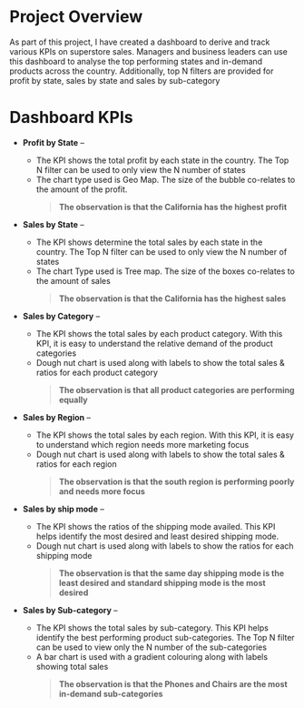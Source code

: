 # Project Overview

As part of this project, I have created a dashboard to derive and track various KPIs on superstore sales. Managers and business leaders can use 
this dashboard to analyse the top performing states and in-demand products across the country. Additionally, top N filters are provided for 
profit by state, sales by state and sales by sub-category 


# Dashboard KPIs

* **Profit by State** – 
    * The KPI shows the total profit by each state in the country. The Top N filter can be used to only view the N number of states
    * The chart type used is Geo Map. The size of the bubble co-relates to the amount of the profit. 
      > **The observation is that the California has the highest profit**

* **Sales by State** – 
    * The KPI shows determine the total sales by each state in the country. The Top N filter can be used to only view the N number of states
    * The chart Type used is Tree map. The size of the boxes co-relates to the amount of sales
      > **The observation is that the California has the highest sales**

* **Sales by Category** – 
    * The KPI shows the total sales by each product category. With this KPI, it is easy to understand the relative demand of the product categories
    * Dough nut chart is used along with labels to show the total sales & ratios for each product category
      > **The observation is that all product categories are performing equally**

* **Sales by Region** – 
    * The KPI shows the total sales by each region. With this KPI, it is easy to understand which region needs more marketing focus
    * Dough nut chart is used along with labels to show the total sales & ratios for each region
      > **The observation is that the south region is performing poorly and needs more focus**

* **Sales by ship mode** – 
    * The KPI shows the ratios of the shipping mode availed. This KPI helps identify the most desired and least desired shipping mode.
    * Dough nut chart is used along with labels to show the ratios for each shipping mode
      > **The observation is that the same day shipping mode is the least desired and standard shipping mode is the most desired**

* **Sales by Sub-category** – 
    * The KPI shows the total sales by sub-category. This KPI helps identify the best performing product sub-categories. The Top N filter can be used to view only the N number of the sub-categories
    * A bar chart is used with a gradient colouring along with labels showing total sales
      > **The observation is that the Phones and Chairs are the most in-demand sub-categories**

